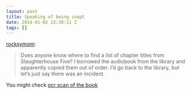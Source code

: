 ```yaml
---
layout: post
title: Speaking of being inept
date: 2014-01-02 22:39:11 Z
tags: []
---
```

[rocksymom](http://rocksymom.tumblr.com/post/72009061020/speaking-of-being-inept):

> Does anyone know where to find a list of chapter titles from Slaughterhouse Five? I borrowed the audiobook from the library and apparently copied them out of order. I’d go back to the library, but let’s just say there was an incident. 

You might check [ocr scan of the book](http://memberfiles.freewebs.com/96/44/85154496/documents/slaughterhouse%20-%20five.pdf)
